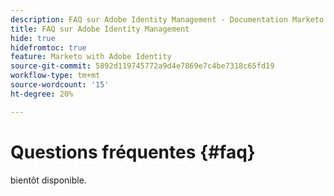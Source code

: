 ```yaml
---
description: FAQ sur Adobe Identity Management - Documentation Marketo - Documentation du produit
title: FAQ sur Adobe Identity Management
hide: true
hidefromtoc: true
feature: Marketo with Adobe Identity
source-git-commit: 5892d119745772a9d4e7869e7c4be7318c65fd19
workflow-type: tm+mt
source-wordcount: '15'
ht-degree: 20%

---
```


# Questions fréquentes {#faq}

bientôt disponible.
